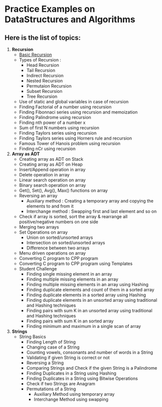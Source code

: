 # Practice Examples on DataStructures and Algorithms

## Here is the list of topics:

1. **Recursion**
     - [Basic Recursion](https://github.com/Pranav-Udemy-Courses/Algorithms-DataStructures/blob/master/Recursion/RecursionExample.cpp)
	 - Types of Recursion :
	 	- Head Recursion
		- Tail Recursion
		- Indirect Recursion
		- Nested Recursion
		- Permutaion Recursion
		- Subset Recursion
		- Tree Recursion
	 - Use of static and global variables in case of recursion
     - Finding Factorial of a number using recursion
	 - Finding Fibonnaci series using recursion and memoization
	 - Finding Palindrome using recursion
	 - Finding nth power of a number x
	 - Sum of first N numbers using recursion
	 - Finding Taylors series using recursion
	 - Finding Taylors series using Horners rule and recursion
	 - Famous Tower of Hanois problem using recursion
	 - Finding nCr using recursion
2. **Array as ADT**
     - Creating array as ADT on Stack
     - Creating array as ADT on Heap
     - Insert/Append operation in array
     - Delete operation in array
     - Linear search operation on array
     - Binary search operation on array
     - Get(), Set(), Avg(), Max() functions on array
     - Reversing an array
     	- Auxiliary method : Creating a temporary array and copying the elements to and from it
		- Interchange method : Swapping first and last element and so on
     - Check if array is sorted, sort the array & rearrange all positive/negative numbers on one side
     - Merging two arrays
     - Set Operations on array
     	- Union on sorted/unsorted arrays
		- Intersection on sorted/unsorted arrays
		- Difference between two arrays
     - Menu driven operations on array
     - Converting C program to CPP program
     - Converting C program to CPP program using Templates
     - Student Challenge
     	- Finding single missing element in an array
		- Finding multiple missing elements in an array
		- Finding multiple missing elements in an array using Hashing
		- Finding duplicate elements and count of them in a sorted array
		- Finding duplicate elements in a sorted array using Hashing
		- Finding duplicate elements in an unsorted array using traditional and Hashing techniques
		- Finding pairs with sum K in an unsorted array using traditional and Hashing techniques
		- Finding pairs with sum K in an sorted array
		- Finding minimum and maximum in a single scan of array
3. **Strings**
     - String Basics
        - Finding Length of String
		- Changing case of a String
		- Counting vowels, consonants and number of words in a String
		- Validating if given String is correct or not
		- Reversing a String
		- Comparing Strings and Check if the given String is a Palindrome
		- Finding Duplicates in a String using Hashing
		- Finding Duplicates in a String using Bitwise Operations
		- Check if two Strings are Anagram
		- Permutations of a String
			- Auxiliary Method using temporary array
			- Interchange Method using swapping
		
	 
	 
